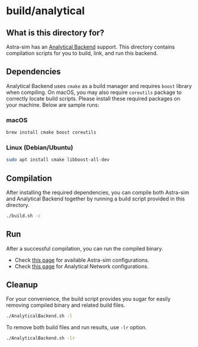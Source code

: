 # build/analytical

## What is this directory for?
Astra-sim has an [Analytical Backend](https://github.com/astra-sim/analytical) support.
This directory contains compilation scripts for you to build, link, and run this backend.

## Dependencies
Analytical Backend uses `cmake` as a build manager and requires `boost` library when compiling.
On macOS, you may also require `coreutils` package to correctly locate build scripts.
Please install these required packages on your machine.
Below are sample runs:
### macOS
```bash
brew install cmake boost coreutils
```
### Linux (Debian/Ubuntu)
```bash
sudo apt install cmake libboost-all-dev
```

## Compilation
After installing the required dependencies, you can compile both Astra-sim and Analytical Backend together by running a build script provided in this directory.
```bash
./build.sh -c
```

## Run
After a successful compilation, you can run the compiled binary.
- Check [this page](https://github.com/astra-sim/astra-sim) for available Astra-sim configurations.
- Check [this page](https://github.com/astra-sim/analytical) for Analytical Network configurations.

## Cleanup
For your convenience, the build script provides you sugar for easily removing compiled binary and related build files.
```bash
./AnalyticalBackend.sh -l
```

To remove both build files and run results, use `-lr` option.
```bash
./AnalyticalBackend.sh -lr
```

